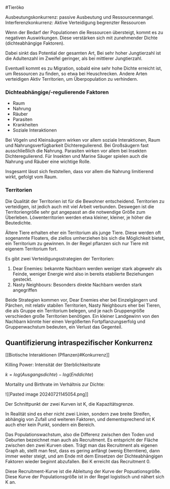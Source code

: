 #Tieröko

Ausbeutungskonkurrenz: passive Ausbeutung und Ressourcenmangel.
Interferenzkonkurrenz: Aktive Verteidigung begrenzter Ressourcen

Wenn der Bedarf der Populationen die Ressourcen übersteigt, kommt es zu negativen Auswirkungen. Diese verstärken sich mit zunehmender Dichte (dichteabhängige Faktoren).

Dabei sinkt das Potential der gesamten Art, Bei sehr hoher Jungtierzahl ist die Adultenzahl im Zweifel geringer, als bei mittlerer Jungtierzahl.

Eventuell kommt es zu Migration, sobald eine sehr hohe Dichte erreicht ist, um Ressourcen zu finden, so etwa bei Heuschrecken. Andere Arten verteidigen Aktiv Territorien, um Überpopulation zu verhindern.

### Dichteabhängige/-regulierende Faktoren

- Raum
- Nahrung
- Räuber
- Parasiten
- Krankheiten
- Soziale Interaktionen


Bei Vögeln und Kleinsäugern wirken vor allem soziale Interaktionen, Raum und Nahrungsverfügbarkeit Dichteregulierend. Bei Großsäugern fast ausschließlich die Nahrung. Parasiten wirken vor allem bei Insekten Dichteregulierend. Für Insekten und Marine Säuger spielen auch die Nahrung und Räuber eine wichtige Rolle.

Insgesamt lässt sich feststellen, dass vor allem die Nahrung limitierend wirkt, gefolgt vom Raum.

### Territorien

Die Qualität der Territorien ist für die Bewohner entscheidend. Territorien zu verteidigen, ist jedich auch mit viel Arbeit verbunden. Deswegen ist die Territoriengröße sehr gut angepasst an die notwendige Größe zum Überleben. Löwenterritorien werden etwa kleiner, kleiner, je höher die Beutedichte. 

Ältere Tiere erhalten eher ein Territorium als junge Tiere. Diese werden oft sogenannte Floaters, die ziellos umherziehen bis sich die Möglichkeit bietet, ein Territorium zu gewinnen. In der Regel pflanzen sich nur Tiere mit eigenem Territorium fort.

Es gibt zwei Verteidigungsstrategien der Territorien:
1. Dear Enemies: bekannte Nachbarn werden weniger stark abgewehr als Feinde, weniger Energie wird also in bereits etablierte Beziehungen gesteckt.
2. Nasty Neighbours: Besonders direkte Nachbarn werden stark angegriffen

Beide Strategien kommen vor, Dear Enemies eher bei Einzelgängern und Pärchen, mit relativ stabilen Territorien, Nasty Neighbours eher bei Tieren, die als Gruppe ein Territorium belegen, und je nach Gruppengröße verschieden große Territorien benötigen. Ein kleiner Landgewinn von den Nachbarn könnte hier einen Vergößerten Fortpflanzungserfolg und Gruppenwachstum bedeuten, ein Verlust das Gegenteil. 

## Quantifizierung intraspezifischer Konkurrenz

[[Biotische Interaktionen (Pflanzen)#Konkurrenz]]

Killing Power: Intensität der Sterblichkeitsrate

$k = log(Ausgangsdichte)-log(Enddichte)$

Mortality und Birthrate im Verhältnis zur Dichte:

![[Pasted image 20240721145054.png]]

Der Schnittpunkt der zwei Kurven ist K, die Kapazitätsgrenze.

In Realität sind es eher nicht zwei Linien, sondern zwe breite Streifen, abhängig von Zufall und weiteren Faktoren, und dementsprechend ist K auch eher kein Punkt, sondern ein Bereich.

Das Populationswachstum, also die Differenz zwischen den Toden und Geburten bezeichnet man auch als Recruitment. Es entspricht der Fläche zwischen den zwei Kurven oben. Trägt man das Recruitment als eigenen Graph ab, stellt man fest, dass es gering anfängt (wenig Elterntiere), dann immer weiter steigt, und am Ende mit dem Einsetzen der Dichteabhängigen Faktoren wieder beginnt abzufallen. Bei K erreicht das Recruitment 0.

Diese Recruitment-Kurve ist die Ableitung der Kurve der Popuationsgröße. Diese Kurve der Populationsgröße ist in der Regel logistisch und nähert sich K an.
